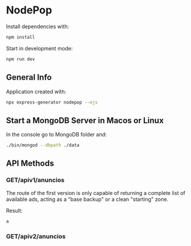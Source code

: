 # NodePop

Install dependencies with:

```sh
npm install
```


Start in development mode:

```sh
npm run dev
```

## General Info

Application created with:

```sh
npx express-generator nodepop --ejs
```

## Start a MongoDB Server in Macos or Linux

In the console go to MongoDB folder and:

```sh
./bin/mongod --dbpath ./data
```

## API Methods

### GET/apiv1/anuncios
The route of the first version is only capable of returning a complete list of available ads, acting as a "base backup" or a clean "starting" zone.

Result:
```sh
a
```

### GET/apiv2/anuncios
